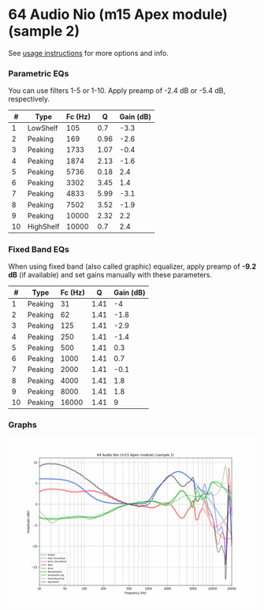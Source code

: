 # 64 Audio Nio (m15 Apex module) (sample 2)
See [usage instructions](https://github.com/jaakkopasanen/AutoEq#usage) for more options and info.

### Parametric EQs
You can use filters 1-5 or 1-10. Apply preamp of -2.4 dB or -5.4 dB, respectively.

|   # | Type      |   Fc (Hz) |    Q |   Gain (dB) |
|-----|-----------|-----------|------|-------------|
|   1 | LowShelf  |       105 | 0.7  |        -3.3 |
|   2 | Peaking   |       169 | 0.96 |        -2.6 |
|   3 | Peaking   |      1733 | 1.07 |        -0.4 |
|   4 | Peaking   |      1874 | 2.13 |        -1.6 |
|   5 | Peaking   |      5736 | 0.18 |         2.4 |
|   6 | Peaking   |      3302 | 3.45 |         1.4 |
|   7 | Peaking   |      4833 | 5.99 |        -3.1 |
|   8 | Peaking   |      7502 | 3.52 |        -1.9 |
|   9 | Peaking   |     10000 | 2.32 |         2.2 |
|  10 | HighShelf |     10000 | 0.7  |         2.4 |

### Fixed Band EQs
When using fixed band (also called graphic) equalizer, apply preamp of **-9.2 dB** (if available) and set gains manually with these parameters.

|   # | Type    |   Fc (Hz) |    Q |   Gain (dB) |
|-----|---------|-----------|------|-------------|
|   1 | Peaking |        31 | 1.41 |        -4   |
|   2 | Peaking |        62 | 1.41 |        -1.8 |
|   3 | Peaking |       125 | 1.41 |        -2.9 |
|   4 | Peaking |       250 | 1.41 |        -1.4 |
|   5 | Peaking |       500 | 1.41 |         0.3 |
|   6 | Peaking |      1000 | 1.41 |         0.7 |
|   7 | Peaking |      2000 | 1.41 |        -0.1 |
|   8 | Peaking |      4000 | 1.41 |         1.8 |
|   9 | Peaking |      8000 | 1.41 |         1.8 |
|  10 | Peaking |     16000 | 1.41 |         9   |

### Graphs
![](./64%20Audio%20Nio%20(m15%20Apex%20module)%20(sample%202).png)

